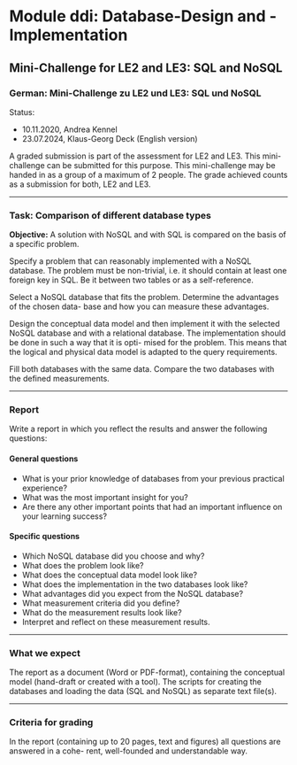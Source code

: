 # Module ddi: Database-Design and -Implementation
## Mini-Challenge for LE2 and LE3: SQL and NoSQL
### German: Mini-Challenge zu LE2 und LE3: SQL und NoSQL
Status:
- 10.11.2020, Andrea Kennel
- 23.07.2024, Klaus-Georg Deck (English version)

A graded submission is part of the assessment for LE2 and LE3. This mini-challenge can be
submitted for this purpose. This mini-challenge may be handed in as a group of a maximum of 2
people. The grade achieved counts as a submission for both, LE2 and LE3.

---

### Task: Comparison of different database types

**Objective:** A solution with NoSQL and with SQL is compared on the basis of a specific problem.

Specify a problem that can reasonably implemented with a NoSQL database. The problem must
be non-trivial, i.e. it should contain at least one foreign key in SQL. Be it between two tables or
as a self-reference.

Select a NoSQL database that fits the problem. Determine the advantages of the chosen data-
base and how you can measure these advantages.

Design the conceptual data model and then implement it with the selected NoSQL database
and with a relational database. The implementation should be done in such a way that it is opti-
mised for the problem. This means that the logical and physical data model is adapted to the
query requirements.

Fill both databases with the same data.
Compare the two databases with the defined measurements.


---

### Report

Write a report in which you reflect the results and answer the following questions:

#### General questions

* What is your prior knowledge of databases from your previous practical experience?
* What was the most important insight for you?
* Are there any other important points that had an important influence on your learning success?

#### Specific questions

* Which NoSQL database did you choose and why?
* What does the problem look like?
* What does the conceptual data model look like?
* What does the implementation in the two databases look like?
* What advantages did you expect from the NoSQL database?
* What measurement criteria did you define?
* What do the measurement results look like?
* Interpret and reflect on these measurement results.

---

### What we expect

The report as a document (Word or PDF-format), containing the conceptual model (hand-draft
or created with a tool). The scripts for creating the databases and loading the data (SQL and
NoSQL) as separate text file(s).

---

### Criteria for grading

In the report (containing up to 20 pages, text and figures) all questions are answered in a cohe-
rent, well-founded and understandable way.
